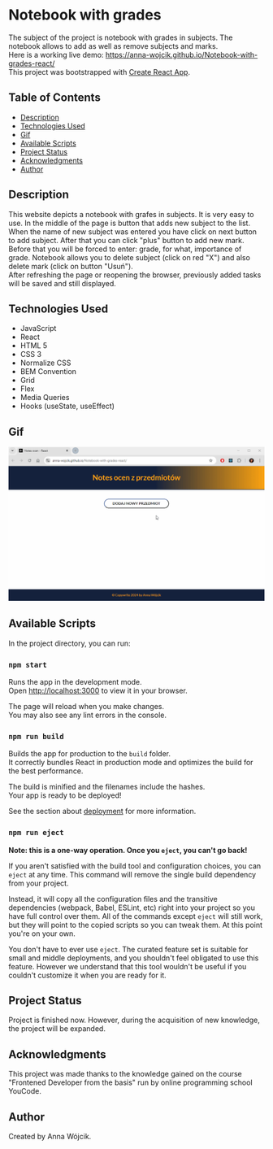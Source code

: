 # Notebook with grades
The subject of the project is notebook with grades in subjects. The notebook allows to add as well as remove subjects and marks. 
<br>
Here is a working live demo: https://anna-wojcik.github.io/Notebook-with-grades-react/ 
<br>This project was bootstrapped with [Create React App](https://github.com/facebook/create-react-app).

## Table of Contents 
* [Description](#description)
* [Technologies Used](#technologies-used)
* [Gif](#gif)
* [Available Scripts](#available-scripts)
* [Project Status](#project-status)
* [Acknowledgments](#acknowledgments)
* [Author](#author)

## Description
This website depicts a notebook with grafes in subjects. It is very easy to use. In the middle of the page is button that adds new subject to the list. When the name of new subject was entered you have click on next button to add subject. After that you can click "plus" button to add new mark. Before that you will be forced to enter: grade, for what, importance of grade. Notebook allows you to delete subject (click on red "X") and also delete mark (click on button "Usuń").
<br>
After refreshing the page or reopening the browser, previously added tasks will be saved and still displayed.

## Technologies Used
- JavaScript
- React
- HTML 5
- CSS 3
- Normalize CSS
- BEM Convention
- Grid
- Flex
- Media Queries
- Hooks (useState, useEffect)

## Gif
![alt text](notes-ocen-new.gif)

## Available Scripts
In the project directory, you can run:

### `npm start`
Runs the app in the development mode.\
Open [http://localhost:3000](http://localhost:3000) to view it in your browser.

The page will reload when you make changes.\
You may also see any lint errors in the console.

### `npm run build`
Builds the app for production to the `build` folder.\
It correctly bundles React in production mode and optimizes the build for the best performance.

The build is minified and the filenames include the hashes.\
Your app is ready to be deployed!

See the section about [deployment](https://facebook.github.io/create-react-app/docs/deployment) for more information.

### `npm run eject`
**Note: this is a one-way operation. Once you `eject`, you can't go back!**

If you aren't satisfied with the build tool and configuration choices, you can `eject` at any time. This command will remove the single build dependency from your project.

Instead, it will copy all the configuration files and the transitive dependencies (webpack, Babel, ESLint, etc) right into your project so you have full control over them. All of the commands except `eject` will still work, but they will point to the copied scripts so you can tweak them. At this point you're on your own.

You don't have to ever use `eject`. The curated feature set is suitable for small and middle deployments, and you shouldn't feel obligated to use this feature. However we understand that this tool wouldn't be useful if you couldn't customize it when you are ready for it.

## Project Status
Project is finished now. However, during the acquisition of new knowledge, the project will be expanded.

## Acknowledgments
This project was made thanks to the knowledge gained on the course "Frontened Developer from the basis" run by online programming school YouCode.

## Author 
Created by Anna Wójcik.